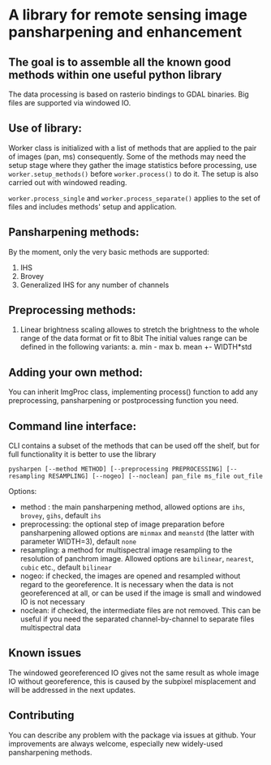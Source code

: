 # A library for remote sensing image pansharpening and enhancement

## The goal is to assemble all the known good methods within one useful python library

The data processing is based on rasterio bindings to GDAL binaries.
Big files are supported via windowed IO.

## Use of library:
Worker class is initialized with a list of methods that are applied to the pair of images (pan, ms) consequently.
Some of the methods may need the setup stage where they gather the image statistics before processing, 
use `worker.setup_methods()` before `worker.process()` to do it. The setup is also carried out with windowed reading.

`worker.process_single` and `worker.process_separate()` applies to the set of files
 and includes methods' setup and application. 

## Pansharpening methods:
By the moment, only the very basic methods are supported:
1. IHS
2. Brovey
3. Generalized IHS for any number of channels

## Preprocessing methods:
1. Linear brightness scaling allowes to stretch the brightness to the whole range of the data format or fit to 8bit
The initial values range can be defined in the following variants:
    a. min - max
    b. mean +- WIDTH*std
    
## Adding your own method:
You can inherit ImgProc class, implementing process() function to add any preprocessing, pansharpening or postprocessing 
function you need.

## Command line interface:
CLI contains a subset of the methods that can be used off the shelf, 
but for full functionality it is better to use the library

```pysharpen [--method METHOD] [--preprocessing PREPROCESSING] [--resampling RESAMPLING] [--nogeo] [--noclean] pan_file ms_file out_file```

Options:
- method : the main pansharpening method, allowed options are `ihs`, `brovey`, `gihs`, default `ihs`
- preprocessing: the optional step of image preparation before pansharpening allowed options are `minmax` and `meanstd` 
(the latter with parameter WIDTH=3), default `none`
- resampling: a method for multispectral image resampling to the resolution of panchrom image. 
Allowed options are `bilinear`, `nearest`, `cubic` etc., default `bilinear`
- nogeo: if checked, the images are opened and resampled without regard to the georeference. It is necessary when the 
data is not georeferenced at all, or can be used if the image is small and windowed IO is not necessary
- noclean: if checked, the intermediate files are not removed. This can be useful if you need the separated channel-by-channel
to separate files multispectral data

## Known issues
The windowed georeferenced IO gives not the same result as whole image IO without georeference, 
this is caused by the subpixel misplacement and will be addressed in the next updates.
 
## Contributing
You can describe any problem with the package via issues at github.
Your improvements are always welcome, especially new widely-used pansharpening methods.
